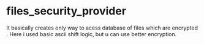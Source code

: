 # files_security_provider
It basically creates only way to acess database of files which are encrypted . Here i used basic ascii shift logic, but u can use better encryption.
